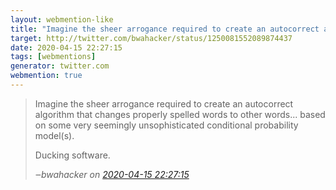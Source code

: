 ```yaml
---
layout: webmention-like
title: "Imagine the sheer arrogance required to create an autocorrect algorithm that changes properly spelled words to other words... based on some very seemingly unsophisticated conditional probability model(s).  Ducking software."
target: http://twitter.com/bwahacker/status/1250081552089874437
date: 2020-04-15 22:27:15
tags: [webmentions]
generator: twitter.com
webmention: true
---
```




<blockquote class="external-citation">
  <p>
    Imagine the sheer arrogance required to create an autocorrect algorithm that changes properly spelled words to other words... based on some very seemingly unsophisticated conditional probability model(s).  

Ducking software.
  </p>
  <cite>‒<span class="p-author p-name">bwahacker</span>
    on
    <a href="http://twitter.com/bwahacker/status/1250081552089874437" rel="external nofollow" target="_blank">2020-04-15 22:27:15</a>
  </cite>
</blockquote>



